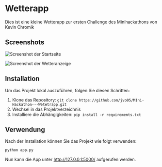 # Wetterapp

Dies ist eine kleine Wetterapp zur ersten Challenge des Minihackathons von Kevin Chromik

## Screenshots

![Screenshot der Startseite](https://print-screen.dev/content/630e28e56f69a/chrome_SLw6e31MD9.png)

![Screenshot der Wetteranzeige](https://print-screen.dev/content/630e28e56f69a/chrome_j2uNbqDZkq.png)

## Installation

Um das Projekt lokal auszuführen, folgen Sie diesen Schritten:

1. Klone das Repository: `git clone https://github.com/jvo05/MIni-Hackathon---Wetetrapp.git`
2. Wechsel in das Projektverzeichnis
3. Installiere die Abhängigkeiten: `pip install -r requirements.txt`

## Verwendung

Nach der Installation können Sie das Projekt wie folgt verwenden:

```bash
python app.py
```
Nun kann die App unter http://127.0.0.1:5000/ aufgerufen werden.
